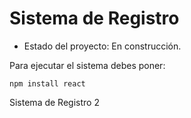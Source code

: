 <h1>Sistema de Registro</h1>

- Estado del proyecto: En construcción.

Para ejecutar el sistema debes poner:

```npm install react```

Sistema de Registro 2 

